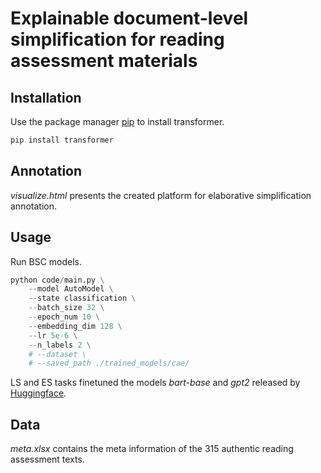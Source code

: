 # Explainable document-level simplification for reading assessment materials

## Installation

Use the package manager [pip](https://pip.pypa.io/en/stable/) to install transformer.

```bash
pip install transformer
```

## Annotation
*visualize.html* presents the created platform for elaborative simplification annotation.

## Usage
Run BSC models.
```python
python code/main.py \
    --model AutoModel \
    --state classification \
    --batch_size 32 \
    --epoch_num 10 \
    --embedding_dim 128 \
    --lr 5e-6 \
    --n_labels 2 \
    # --dataset \
    # --saved_path ./trained_models/cae/
```
LS and ES tasks finetuned the models *bart-base* and *gpt2* released by [Huggingface](https://huggingface.co/).


## Data
*meta.xlsx* contains the meta information of the 315 authentic reading assessment texts.
